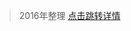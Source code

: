 >2016年整理 [点击跳转详情](http://leeeyou.xyz/2017/03/28/blog-2017-03-28-2016%E7%99%BE%E7%81%B5%E9%B8%9FV2-0%E7%89%88App%E5%BC%80%E5%8F%91%E8%BF%87%E7%A8%8B%E9%97%AE%E9%A2%98%E6%95%B4%E7%90%86/)
